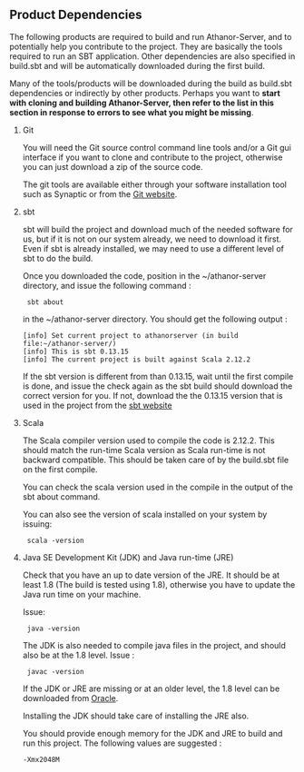 ## Product Dependencies

The following products are required to build and run Athanor-Server, and to potentially
help you contribute to the project.
They are basically the tools required to run an SBT application.
Other dependencies are also specified in build.sbt and will be automatically
downloaded during the first build.

Many of the tools/products will be downloaded during the build as build.sbt dependencies
or indirectly by other products.
Perhaps you want to **start with cloning and building Athanor-Server, then refer to the list in
this section in response to errors to see what you might be missing**.

1. Git

    You will need the Git source control command line tools and/or a Git gui
    interface if you want to clone and contribute to the project, otherwise you
    can just download a zip of the source code.

    The git tools are available either through your software installation tool such as Synaptic or
    from the [Git website](https://git-scm.com).

2. sbt

    sbt will build the project and download much of the needed software for us, but if it is not
    on our system already, we need to download it first.
    Even if sbt is already installed, we may need to use a different level of sbt to do the build.

    Once you downloaded the code, position in the ~/athanor-server directory, and issue the following command :

        sbt about

    in the ~/athanor-server directory.
    You should get the following output :


       [info] Set current project to athanorserver (in build file:~/athanor-server/)
       [info] This is sbt 0.13.15
       [info] The current project is built against Scala 2.12.2

    If the sbt version is different from than 0.13.15, wait until the first compile is done, and issue
    the check again as the sbt build should download the correct version for you.
    If not, download the the 0.13.15 version that is used in the project from the 
    [sbt website](http://www.scala-sbt.org/)

3. Scala

    The Scala compiler version used to compile the code is 2.12.2.
    This should match the run-time Scala version as Scala run-time is not
    backward compatible.
    This should be taken care of by the build.sbt file on the first compile.

    You can check the scala version used in the compile in the output of the sbt about command. 
    
    You can also see the version of scala installed on your system by issuing:

        scala -version

4. Java SE Development Kit (JDK) and Java run-time (JRE)

    Check that you have an up to date version of the JRE.
    It should be at least 1.8 (The build is tested using 1.8), otherwise you have to update
    the Java run time on your machine.

    Issue:

        java -version

    The JDK is also needed to compile java files in the project, and should also be at the 1.8
    level. Issue :

        javac -version

    If the JDK or JRE are missing or at an older level, the 1.8 level can be downloaded
    from [Oracle](http://www.oracle.com/technetwork/java/javase/downloads/jdk8-downloads-2133151.html).

    Installing the JDK should take care of installing the JRE also.

    You should provide enough memory for the JDK and JRE to build and run this project.
    The following values are suggested :

       -Xmx2048M

